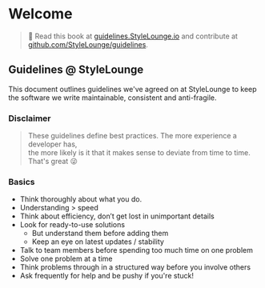 # Welcome

> 📖 Read this book at [guidelines.StyleLounge.io](https://guidelines.StyleLounge.io) and contribute at [github.com/StyleLounge/guidelines](https://github.com/StyleLounge/guidelines).

## Guidelines @ StyleLounge

This document outlines guidelines we've agreed on at StyleLounge to keep the software we write maintainable, consistent and anti-fragile.

### Disclaimer

> These guidelines define best practices. The more experience a developer has,  
> the more likely is it that it makes sense to deviate from time to time.  
> That's great 😜

### Basics

* Think thoroughly about what you do.
* Understanding &gt; speed
* Think about efficiency, don’t get lost in unimportant details
* Look for ready-to-use solutions
  * But understand them before adding them
  * Keep an eye on latest updates / stability
* Talk to team members before spending too much time on one problem
* Solve one problem at a time
* Think problems through in a structured way before you involve others
* Ask frequently for help and be pushy if you're stuck!

